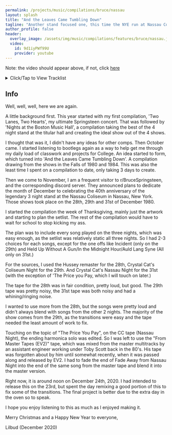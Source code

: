 ```yaml
---
permalink: /projects/music/compilations/bruce/nassau
layout: splash
title: "And the Leaves Came Tumbling Down"
tagline: "Another stand focused one, this time the NYE run at Nassau Coliseum in Dec. 1980 (Released December 2020)"
author_profile: false
header:
  overlay_image: /assets/img/music/compilations/features/bruce/nassau.jpg
  video:
    id: 9d1iyPWf99U
    provider: youtube
---
```


Note: the video should appear above, if not, click [here](https://www.youtube.com/watch?v=9d1iyPWf99U)

<details>
<summary>Click/Tap to View Tracklist</summary>
<pre>
<code>
Disc 1:
01 - Night (Dec 31st)
02 - Prove It All Night (Dec 31st)
03 - Spirit In The Night (Dec 31st)
04 - Two Hearts (Dec 28th)
05 - Tenth Avenue Freeze-out (Dec 28th)
06 - Who'll Stop The Rain (Dec 29th)
07 - Darkness On The Edge Of Town (Dec 29th)
08 - Factory (Dec 29th)
09 - Independence Day (Dec 29th)
10 - Racing In The Street (Dec 31st)
11 - The River (Dec 31st)
12 - Badlands (Dec 31st)
13 - Thunder Road (Dec 31st)

Disc 2:
01 - The Promised Land (Dec 29th)
02 - This Land Is Your Land (Dec 29th)
03 - Cadillac Ranch (Dec 28th)
04 - Out In The Street (Dec 28th)
05 - Hungry Heart (Dec 31st)
06 - Candy's Room (Dec 29th)
07 - Sherry Darling (Dec 28th)
08 - Rendezvous (Dec 31st)
09 - Fade Away (Dec 31st) - (small cut towards end)
10 - The Price You Pay (Dec 31st)
11 - Fire (Dec 29th)
12 - Because The Night (Dec 29th)
13 - 4th Of July, Asbury Park (Sandy) (Dec 29th)

Disc 3:
01 - For You (Dec 29th)
02 - Stolen Car (Dec 29th)
03 - Wreck On The Highway (Dec 29th)
04 - Point Blank (Dec 29th)
05 - The Ties That Bind (Dec 29th)
06 - Merry Christmas Baby (Dec 29th)
07 - Santa Claus Is Comin' To Town (Dec 29th)
08 - Ramrod (Dec 28th)
09 - You Can Look (But You Better Not Touch) (Dec 28th)

Disc 4:
01 - Held Up Without A Gun (Dec 31st)
02 - In The Midnight Hour (Dec 31st)
03 - Auld Lang Syne (Dec 31st)
04 - Incident On 57th Street (Dec 29th)
05 - Rosalita (Come Out Tonight)  (Dec 29th)
06 - Backstreets (Dec 28th)
07 - Jungleland (Dec 29th)
08 - Born To Run (Dec 31st)
09 - Detroit Medley (Dec 31st)
10 - Twist And Shout (Dec 31st)
11 - Raise Your Hand (Dec 31st)
</code>
</pre>
</details>

## Info

Well, well, well, here we are again.

A little background first. This year started with my first compilation, 'Two Lanes, Two Hearts', my ultimate Springsteen concert. That was followed by 'Nights at the Boston Music Hall', a compilation taking the best of the 4 night stand at the titular hall and creating the ideal show out of the 4 shows.

I thought that was it, I didn't have any ideas for other comps. Then October came. I started listening to bootlegs again as a way to help get me through my daily load of classwork and projects for College. An idea started to form, which turned into 'And the Leaves Came Tumbling Down'. A compilation drawing from the shows in the Falls of 1980 and 1984. This was also the least time I spent on a compilation to date, only taking 3 days to create.

Then we come to November, I am a frequent visitor to r/BruceSpringsteen, and the corresponding discord server. They announced plans to dedicate the month of December to celebrating the 40th anniversary of the legendary 3 night stand at the Nassau Coliseum in Nassau, New York. Those shows took place on the 28th, 29th and 31st of December 1980.

I started the compilation the week of Thanksgiving, mainly just the artwork and starting to plan the setlist. The rest of the compilation would have to wait for school to stop kicking my ass.

The plan was to include every song played on the three nights, which was easy enough, as the setlist was relatively static all three nights. So I had 2-3 choices for each songs, except for the one offs like Incident (only on the 29th) and Held Up Without A Gun/In the Midnight Hour/Auld Lang Syne (All only on 31st.)

For the sources, I used the Hussey remaster for the 28th, Crystal Cat's Coliseum Night for the 29th. And Crystal Cat's Nassau Night for the 31st (with the exception of 'The Price you Pay, which I will touch on later.)

The tape for the 28th was in fair condition, pretty loud, but good. The 29th tape was pretty noisy, the 31st tape was both noisy and had a whining/ringing noise.

I wanted to use more from the 28th, but the songs were pretty loud and didn't always blend with songs from the other 2 nights. The majority of the show comes from the 29th, as the transitions were easy and the tape needed the least amount of work to fix.

Touching on the topic of "The Price You Pay", on the CC tape (Nassau Night), the ending harmonica solo was edited. So I was left to use the "From Master Tapes (EV2)" tape, which was mixed from the master multitracks by an assistant engineer working under Toby Scott back in the 80's. His tape was forgotten about by him until somewhat recently, when it was passed along and released by EV2. I had to fade the end of Fade Away from Nassau Night into the end of the same song from the master tape and blend it into the master version.

Right now, it is around noon on December 24th, 2020. I had intended to release this on the 23rd, but spent the day remixing a good portion of this to fix some of the transitions. The final project is better due to the extra day in the oven so to speak.

I hope you enjoy listening to this as much as I enjoyed making it.

Merry Christmas and a Happy New Year to everyone,

Lilbud (December 2020)

